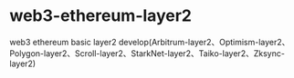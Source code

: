 # web3-ethereum-layer2
web3 ethereum basic layer2 develop(Arbitrum-layer2、Optimism-layer2、Polygon-layer2、Scroll-layer2、StarkNet-layer2、Taiko-layer2、Zksync-layer2)
